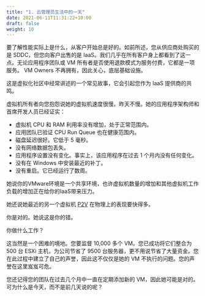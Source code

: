```yaml
---
title: "1. 云管理员生活中的一天"
date: 2021-06-11T11:31:22+10:00
draft: false
weight: 10
---
```


要了解性能实际上是什么，从客户开始总是好的。如前所述，您从供应商处购买的是 SDDC，但您向客户出售的是 IaaS。我们几乎在所有客户身上都看到了这一点。无论应用程序团队或 VM 所有者是否使用退款模式为服务付费，它都是一项服务。 VM Owners 不再拥有，因此关心，底层基础设施。

这是虚拟化社区中经常讲述的一个常见故事，它会引起您作为 IaaS 提供商的共鸣。

虚拟机所有者向您抱怨说她的虚拟机速度很慢。昨天不慢。她的应用程序架构师和首席开发人员已经证实：

- 虚拟机 CPU 和 RAM 利用率没有增加，处于正常范围内。
- 应用团队已验证 CPU Run Queue 也在健康范围内。
- 磁盘延迟很好。它低于 5 毫秒。
- 没有网络数据包丢失。
- 应用程序设置没有变化。事实上，该应用程序在过去 1 个月内没有任何变化。
- 没有在 Windows 中安装最近的补丁。
- 没有重启。它已经运行了数周。

她说你的VMware环境是一个共享环境，也许虚拟机数量的增加和其他虚拟机工作负载的增加正在给你的IaaS带来压力。

她还说她最近的另一个虚拟机 [P2V](https://en.wikipedia.org/wiki/Disaster_recovery) 在物理上的表现要快得多。

你是对的。她说这是你的错。

你做什么工作？

这当然是一个困难的境地。您要监督 10,000 多个 VM。您已成功将它们整合为 500 台 ESXi 主机，为公司节省了 9500 台服务器，更不用说节省了大量资金。您在此过程中建立了自己的声誉，因此这不仅仅是她的 VM 不执行的问题。您的声誉在这里岌岌可​​危。

您还记得您的团队在过去几个月中一直在定期添加新的 VM，因此她可能是对的。可为什么是今天，而不是前几天说的呢？